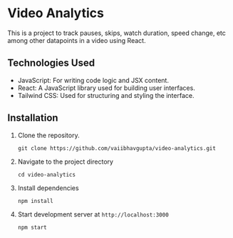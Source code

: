 # Video Analytics

This is a project to track pauses, skips, watch duration, speed change, etc among other datapoints in a video using React. 

## Technologies Used

- JavaScript: For writing code logic and JSX content.
- React: A JavaScript library used for building user interfaces.
- Tailwind CSS: Used for structuring and styling the interface.


## Installation
1. Clone the repository.

   `git clone https://github.com/vaiibhavgupta/video-analytics.git`
   
2. Navigate to the project directory

   `cd video-analytics`
  
4. Install dependencies

   `npm install`

6. Start development server at `http://localhost:3000`

   `npm start`

